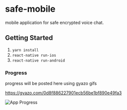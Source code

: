 # safe-mobile

mobile application for safe encrypted voice chat.

## Getting Started

1. `yarn install`
2. `react-native run-ios`
3. `react-native run-android`

### Progress

progress will be posted here using gyazo gifs

https://gyazo.com/0d8f886227901ecb56be1bf890e49fa3

![App Progress](https://i.gyazo.com/0d8f886227901ecb56be1bf890e49fa3.gif)



